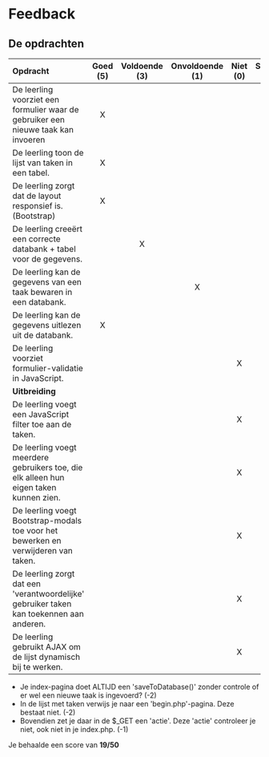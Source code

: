 # Feedback #
## De opdrachten ##
| Opdracht | Goed (5) | Voldoende (3) | Onvoldoende (1) | Niet (0) | Score (60)|
| :------- | :---: | :---------: | :-----------: | :----: |---:|
| De leerling voorziet een formulier waar de gebruiker een nieuwe taak kan invoeren | X| | | | 5|
| De leerling toon de lijst van taken in een tabel.  | X| | | |5 |
| De leerling zorgt dat de layout responsief is. (Bootstrap)  | X| | | | 5|
| De leerling creeërt een correcte databank + tabel voor de gegevens. | |X | | |3 |
| De leerling kan de gegevens van een taak bewaren in een databank. | | |X | | 1|
| De leerling kan de gegevens uitlezen uit de databank. | X| | | |5 |
| De leerling voorziet formulier-validatie in JavaScript. | | | |X |0 |
| __Uitbreiding__|
| De leerling voegt een JavaScript filter toe aan de taken. ||||X|0|
| De leerling voegt meerdere gebruikers toe, die elk alleen hun eigen taken kunnen zien.||||X|0|
| De leerling voegt Bootstrap-modals toe voor het bewerken en verwijderen van taken.||||X|0|
| De leerling zorgt dat een 'verantwoordelijke' gebruiker taken kan toekennen aan anderen. ||||X|0|
| De leerling gebruikt AJAX om de lijst dynamisch bij te werken.||||X|0|

* Je index-pagina doet ALTIJD een 'saveToDatabase()' zonder controle of er wel een nieuwe taak is ingevoerd? (-2)
* In de lijst met taken verwijs je naar een 'begin.php'-pagina. Deze bestaat niet. (-2)
* Bovendien zet je daar in de $_GET een 'actie'. Deze 'actie' controleer je niet, ook niet in je index.php. (-1)

Je behaalde een score van __19/50__
